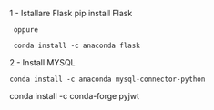 1 - Istallare Flask
     pip install Flask

     oppure

     conda install -c anaconda flask

2 - Install MYSQL 

    conda install -c anaconda mysql-connector-python

conda install -c conda-forge pyjwt

